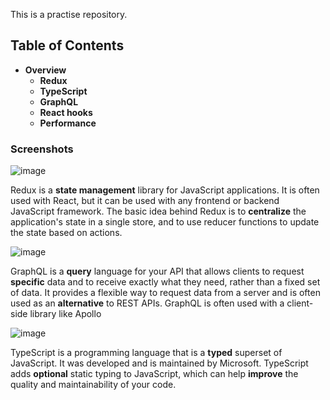 This is a practise repository.
## Table of Contents
* <strong>Overview</strong>
    * <strong>Redux</strong>
    * <strong>TypeScript</strong>
    * <strong>GraphQL</strong>
    * <strong>React hooks</strong>
    * <strong>Performance</strong>
### Screenshots
![image](https://user-images.githubusercontent.com/89903354/210188150-55b1f4c2-bccb-4f23-b443-623523001c34.png)

Redux is a <strong>state management</strong> library for JavaScript applications.
It is often used with React, but it can be used with any frontend or backend JavaScript framework.
The basic idea behind Redux is to <strong>centralize</strong> the application's state in a single store, and to use reducer functions to update the state based on actions.

![image](https://user-images.githubusercontent.com/89903354/210267094-036a148c-8b93-4672-b27d-8859ee78f1e4.png)

GraphQL is a <strong>query</strong> language for your API that allows clients to request
<strong>specific</strong> data and to receive exactly what they need, rather than a fixed set of data. It provides a flexible way to request data from a server and is often used as an <strong>alternative</strong> to REST APIs.
GraphQL is often used with a client-side library like Apollo 

![image](https://user-images.githubusercontent.com/89903354/211154092-75b1f00a-de55-49ea-a6b8-30b755ad8684.png)

TypeScript is a programming language that is a <strong>typed</strong> superset of JavaScript. It was developed and is maintained by Microsoft. TypeScript adds <strong>optional</strong> static typing to JavaScript, 
which can help <strong>improve</strong> the quality and maintainability of your code.
